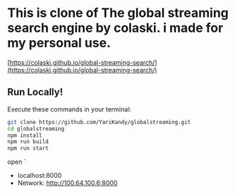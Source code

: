 # This is clone of The global streaming search engine by colaski. i made for my personal use.
[https://colaski.github.io/global-streaming-search/](https://colaski.github.io/global-streaming-search/)

## Run Locally!

Execute these commands in your terminal:

```bash
git clone https://github.com/YariKandy/globalstreaming.git
cd globalstreaming
npm install
npm run build
npm run start
```
open `
 - localhost:8000
 - Network:    http://100.64.100.6:8000
